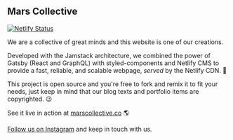 ## Mars Collective

[![Netlify Status](https://api.netlify.com/api/v1/badges/ac03a378-3f0c-4246-9a8a-fcb1cdcc154b/deploy-status)](https://app.netlify.com/sites/marscollective/deploys)

We are a collective of great minds and this website is one of our creations.

Developed with the Jamstack architecture, we combined the power of Gatsby (React and GraphQL) with styled-components and Netlify CMS to provide a fast, reliable, and scalable webpage, *served* by the Netlify CDN. 🚀

This project is open source and you're free to fork and remix it to fit your needs, just keep in mind that our blog texts and portfolio items are copyrighted. 😉

See it live in action at [marscollective.co](http://marscollective.co) 🌎

[Follow us on Instagram](https://instagram.com/mars.collective) and keep in touch with us.